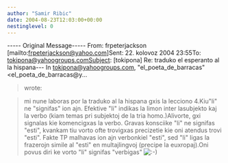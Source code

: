 ```yaml
---
author: "Samir Ribic"
date: 2004-08-23T12:03:00+00:00
nestinglevel: 0
---
```

\-----
Original Message-----
From: frpeterjackson \[mailto:[frpeterjackson@yahoo.com](mailto://frpeterjackson@yahoo.com)\]Sent: 22. kolovoz 2004 23:55To: [tokipona@yahoogroups.comSubject](mailto://tokipona@yahoogroups.comSubject): \[tokipona\] Re: traduko el esperanto al la hispana---
 In [tokipona@yahoogroups.com](mailto://tokipona@yahoogroups.com), "el\_poeta\_de\_barracas"<el\_poeta\_de\_barracas@y...
> wrote:

> mi nune laboras por la traduko al la hispana gxis la lecciono 4.Kiu"li" ne "signifas" ion ajn. Efektive "li" indikas la limon inter lasubjekto kaj la verbo (kiam temas pri subjektoj de la tria homo.)Alivorte, gxi signalas kie komencigxas la verbo. Gravas konsciike "li" ne signifas "esti", kvankam tiu vorto ofte trovigxas precizetie kie oni atendus trovi "esti". Fakte TP malhavas ion ajn verbonkiel "esti", sed "li" ligas la frazerojn simile al "esti" en multajlingvoj (precipe la euxropaj).Oni povus diri ke vorto "li" signifas "verbigas" ![:-)](images/smilies/icon_e_smile.gif "Smile")